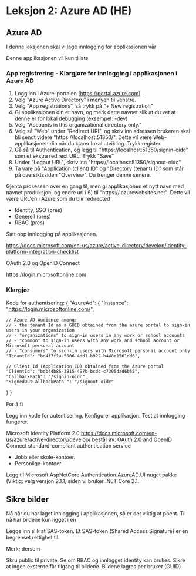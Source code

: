 # Leksjon 2: Azure AD (HE)

## Azure AD

I denne leksjonen skal vi lage innlogging for applikasjonen vår 

Denne applikasjonen vil kun tillate 

### App registrering - Klargjøre for innlogging i applikasjonen i Azure AD

1. Logg inn i Azure-portalen (https://portal.azure.com).
2. Velg "Azure Active Directory" i menyen til venstre.
3. Velg "App registrations", så trykk på "+ New registration"
4. Gi applikasjonen din et navn, og merk dette navnet slik at du vet at denne er for lokal debugging (eksempel: <navn>-dev)
5. Velg "Accounts in this organizational directory only." 
6. Velg så "Web" under "Redirect URI", og skriv inn adressen brukeren skal bli sendt videre "https://localhost:51350/". Dette vil være
   Web-applikasjonen din når du kjører lokal utvikling. Trykk register.
7. Gå så til Authentication, og legg til "https://localhost:51350/signin-oidc" som et ekstra redirect URL. Trykk "Save"
8. Under "Logout URL", skriv inn "https://localhost:51350/signout-oidc"
9. Ta vare på "Application (client) ID" og "Directory (tenant) ID" som står på oversiktssiden "Overview". Du trenger denne senere.

Gjenta prosessen over en gang til, men gi applikasjonen et nytt navn med navnet produksjon, og endre url i  6) til "https://<dinapplikasjon>.azurewebsites.net". Dette vil være URL'en i Azure som du blir redirected

- Identity, SSO (pres)
- Generell (pres)
- RBAC (pres)

Satt opp innlogging på applikasjonen.


https://docs.microsoft.com/en-us/azure/active-directory/develop/identity-platform-integration-checklist


OAuth 2.0 og OpenID Connect

https://login.microsoftonline.com

### Klargjør

Kode for authentisering:
{
  "AzureAd": {
    "Instance": "https://login.microsoftonline.com/",

    // Azure AD Audience among:
    // - the tenant Id as a GUID obtained from the azure portal to sign-in users in your organization
    // - "organizations" to sign-in users in any work or school accounts
    // - "common" to sign-in users with any work and school account or Microsoft personal account
    // - "consumers" to sign-in users with Microsoft personal account only
    "TenantId": "bd4f7f1a-5006-4dd1-b922-b440e1561dd6",

    // Client Id (Application ID) obtained from the Azure portal
    "ClientId": "bdb44b85-3815-497b-bcdc-c7305dad6b55",
    "CallbackPath": "/signin-oidc",
    "SignedOutCallbackPath ": "/signout-oidc"
  }
}






For å fi


Legg inn kode for autentisering.
Konfigurer applikasjon.
Test at innlogging fungerer.


Microsoft Identity Platform 2.0 https://docs.microsoft.com/en-us/azure/active-directory/develop/
består av:
OAuth 2.0 and OpenID Connect standard-compliant authentication service
- Jobb eller skole-kontoer.
- Personlige-kontoer


Legg til Microsoft.AspNetCore.Authentication.AzureAD.UI nuget pakke (Viktig: velg versjon 2.1.1, siden vi bruker .NET Core 2.1.








## Sikre bilder

Nå når du har laget innlogging i applikasjonen, så er det viktig at poent. Til nå har bildene kun ligget i en 



Legge inn slik at SAS-token.
Et SAS-token (Shared Access Signature) er en begrenset rettighet til.

Merk; dersom 



Skru public til private.
Se om RBAC og innlogget identity kan brukes.
Sikre at ingen eksterne får tilgang til bildene.
Bildene lagres per bruker (GUID)
